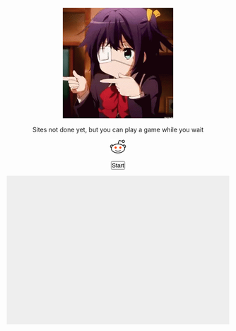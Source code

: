 <html>
<!-- Spin Gif -->
<p style="text-align: center;"><img src="imgs/spin.gif" alt="construction img"></p>
<!-- Site not done message -->
<p style="text-align: center;"><span style="font-size:1em;">Sites not done yet, but you can play a game while you wait</span></p>
<!-- Reddit and Discord links -->
<p style="text-align: center;"><span style="font-size:1em;"><a target="_blank" href="https://www.reddit.com/user/Inckog"><img src="imgs/redditicon.png" alt="Reddit Link" width="38" height="32"></a>

<!-- <p style="text-align: center;"><span style="font-size:1em;"><a target="_blank" href="https://discord.gg/sAtBJma"><img src="imgs/discordicon.png" alt="Discord Link" width="34" height="26"><a target="_blank" href="https://www.reddit.com/user/Inckog"><img src="imgs/redditicon.png" alt="Reddit Link" width="38" height="32"></a> -->

<!-- Breakout game -->
<p style="text-align: center;"><button onclick="Start()">Start</button></p>
<head>
    <meta charset="utf-8" />
    <title>Breakout</title>
    <style>  
        * { padding: 0; margin: 0; }
        canvas { background: #eee; display: block; margin: 0 auto; }
    </style>
</head>
<body>

<canvas id="myCanvas" width="480" height="320"></canvas>

<script>
// set up canvas
var canvas = document.getElementById("myCanvas");
var ctx = canvas.getContext("2d");
// game variables
var x = canvas.width/2;
var y = canvas.height-30;

var paddleHeight = 10;
var paddleWidth = 75;

var paddleX = (canvas.width-paddleWidth) / 2;

var ballRadius = 10;

var speed = 2;
var dx = speed;
var dy = 0-speed;

var rightPressed = false;
var leftPressed = false;

var brickRowCount = 3;
var brickColumnCount = 5;
var brickWidth = 75;
var brickHeight = 20;
var brickPadding = 10;
var brickOffsetTop = 30;
var brickOffsetLeft = 30;

var bricks = [];
for(var c=0; c<brickColumnCount; c++) {
    bricks[c] = [];
    for(var r=0; r<brickRowCount; r++) {
        bricks[c][r] = { x: 0, y: 0, status: 1 };
    }
}

var score = 0;
var start = false;

function ResetVars(){
    dx = speed
    dy = 0-speed

    x = canvas.width/2;
    y = canvas.height-30;

    bricks = [];
    for(var c=0; c<brickColumnCount; c++) {
        bricks[c] = [];
        for(var r=0; r<brickRowCount; r++) {
            bricks[c][r] = { x: 0, y: 0, status: 1 };
        }
    }

    score = 0;
}

document.addEventListener("keydown", keyDownHandler, false);
document.addEventListener("keyup", keyUpHandler, false);
document.addEventListener("mousemove", mouseMoveHandler, false);

// set up screen to look nice
ctx.clearRect(0, 0, canvas.width, canvas.height);
drawPaddle();
drawBall();
drawBricks();
collisionDetection();
drawScore();

function keyDownHandler(e) {
    if(e.key == "Right" || e.key == "ArrowRight") {
        rightPressed = true;
    }
    else if(e.key == "Left" || e.key == "ArrowLeft") {
        leftPressed = true;
    }
}

function keyUpHandler(e) {
    if(e.key == "Right" || e.key == "ArrowRight") {
        rightPressed = false;
    }
    else if(e.key == "Left" || e.key == "ArrowLeft") {
        leftPressed = false;
    }
}

function drawBall() {
    ctx.beginPath();
    ctx.arc(x, y, ballRadius, 0, Math.PI*2);
    ctx.fillStyle = "#0095DD";
    ctx.fill();
    ctx.closePath();
}

function drawPaddle() {
    ctx.beginPath();
    ctx.rect(paddleX, canvas.height-paddleHeight, paddleWidth, paddleHeight);
    ctx.fillStyle = "#0095DD";
    ctx.fill();
    ctx.closePath();
}

function drawBricks() {
    for(var c=0; c<brickColumnCount; c++) {
        for(var r=0; r<brickRowCount; r++) {
            if(bricks[c][r].status == 1) {
                var brickX = (c*(brickWidth+brickPadding))+brickOffsetLeft;
                var brickY = (r*(brickHeight+brickPadding))+brickOffsetTop;
                bricks[c][r].x = brickX;
                bricks[c][r].y = brickY;
                ctx.beginPath();
                ctx.rect(brickX, brickY, brickWidth, brickHeight);
                ctx.fillStyle = "#0095DD";
                ctx.fill();
                ctx.closePath();
            }
        }
    }
}

function collisionDetection() {
    for(var c=0; c<brickColumnCount; c++) {
        for(var r=0; r<brickRowCount; r++) {
            var b = bricks[c][r];
            if(b.status == 1) {
                if(x > b.x && x < b.x+brickWidth && y > b.y && y < b.y+brickHeight) {
                    dy = -dy;
                    b.status = 0;
                    score++;
                    if(score == brickRowCount*brickColumnCount) {
                        alert("yay you win now go play outside");
                        start = false;
                        ResetVars();
                        document.location.reload();
                        clearInterval(interval); // Needed for Chrome to end game
                    }
                }
            }
        }
    }
}

function drawScore() {
    ctx.font = "16px Arial";
    ctx.fillStyle = "#000000";
    ctx.fillText("Score: "+score, 8, 20);
}

function mouseMoveHandler(e) {
    var relativeX = e.clientX - canvas.offsetLeft;
    if(relativeX > 0 && relativeX < canvas.width) {
        paddleX = relativeX - paddleWidth/2;
    }
}

function Start(){
    ResetVars();
    start = true;
}

function draw() {
    if (start == true){
        ctx.clearRect(0, 0, canvas.width, canvas.height);
        drawPaddle();
        drawBall();
        drawBricks();
        collisionDetection();
        drawScore();

        if(x + dx > canvas.width-ballRadius || x + dx < ballRadius) {
            dx = -dx;
        }
        if(y + dy < ballRadius) {
            dy = -dy;
        } else if(y + dy > canvas.height-ballRadius) {
            if(x > paddleX && x < paddleX + paddleWidth) {
                dy = -dy;
            }
            else {
                document.location.reload();
                clearInterval(interval);
                start = false;
                ResetVars();
            }
        }

        if(rightPressed) {
            paddleX += 7;
            if (paddleX + paddleWidth > canvas.width){
                paddleX = canvas.width - paddleWidth;
            }
        }
        else if(leftPressed) {
            paddleX -= 7;
            if (paddleX < 0){
                paddleX = 0;
            }
        }
        
        x += dx;
        y += dy;
    } else {
        ctx.clearRect(0, 0, canvas.width, canvas.height);
        drawPaddle();
        drawBall();
        drawBricks();
        collisionDetection();
        drawScore();
    }
}
var interval = setInterval(draw, 10);

</script>

</body>

